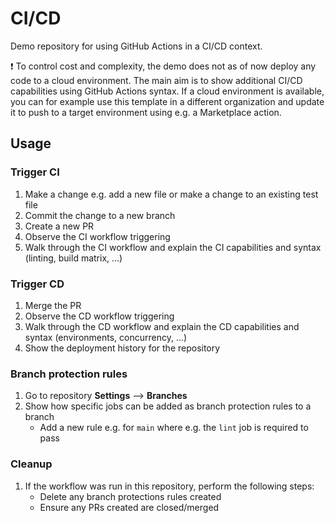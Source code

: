 # CI/CD

Demo repository for using GitHub Actions in a CI/CD context.

:exclamation: To control cost and complexity, the demo does not as of now deploy any code to a cloud environment. The main aim is to show additional CI/CD capabilities using GitHub Actions syntax. If a cloud environment is available, you can for example use this template in a different organization and update it to push to a target environment using e.g. a Marketplace action.

## Usage 

### Trigger CI 

1. Make a change e.g. add a new file or make a change to an existing test file
1. Commit the change to a new branch
1. Create a new PR
1. Observe the CI workflow triggering
1. Walk through the CI workflow and explain the CI capabilities and syntax (linting, build matrix, ...)

### Trigger CD 

1. Merge the PR
1. Observe the CD workflow triggering
1. Walk through the CD workflow and explain the CD capabilities and syntax (environments, concurrency, ...)
1. Show the deployment history for the repository

### Branch protection rules

1. Go to repository **Settings** --> **Branches**
1. Show how specific jobs can be added as branch protection rules to a branch
    - Add a new rule e.g. for `main` where e.g. the `lint` job is required to pass

### Cleanup

1. If the workflow was run in this repository, perform the following steps:
    - Delete any branch protections rules created
    - Ensure any PRs created are closed/merged

